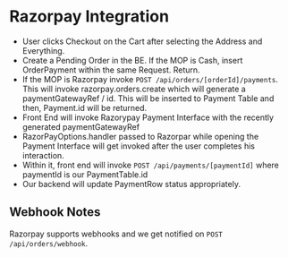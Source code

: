 # Razorpay Integration

- User clicks Checkout on the Cart after selecting the Address and Everything.
- Create a Pending Order in the BE. If the MOP is Cash, insert OrderPayment within the same Request. Return.
- If the MOP is Razorpay invoke `POST /api/orders/[orderId]/payments`.
  This will invoke razorpay.orders.create which will generate a paymentGatewayRef / id.
  This will be inserted to Payment Table and then, Payment.id will be returned.
- Front End will invoke Razorypay Payment Interface with the recently generated paymentGatewayRef
- RazorPayOptions.handler passed to Razorpar while opening the Payment Interface will get invoked after the user completes his interaction.
- Within it, front end will invoke `POST /api/payments/[paymentId]` where paymentId is our PaymentTable.id
- Our backend will update PaymentRow status appropriately.

## Webhook Notes

Razorpay supports webhooks and we get notified on `POST /api/orders/webhook`.
